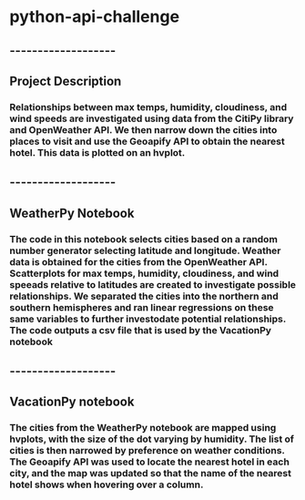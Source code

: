 # python-api-challenge 
## -------------------


## Project Description
### Relationships between max temps, humidity, cloudiness, and wind speeds are investigated using data from the CitiPy library and OpenWeather API. We then narrow down the cities into places to visit and use the Geoapify API to obtain the nearest hotel. This data is plotted on an hvplot.
## -------------------

## WeatherPy Notebook
### The code in this notebook selects cities based on a random number generator selecting latitude and longitude. Weather data is obtained for the cities from the OpenWeather API. Scatterplots for max temps, humidity, cloudiness, and wind speeads relative to latitudes are created to investigate possible relationships. We separated the cities into the northern and southern hemispheres and ran linear regressions on these same variables to further investodate potential relationships. The code outputs a csv file that is used by the VacationPy notebook
## -------------------

## VacationPy notebook
### The cities from the WeatherPy notebook are mapped using hvplots, with the size of the dot varying by humidity. The list of cities is then narrowed by preference on weather conditions. The Geoapify API was used to locate the nearest hotel in each city, and the map was updated so that the name of the nearest hotel shows when hovering over a column.